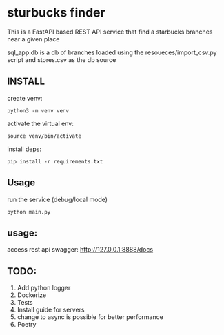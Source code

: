# sturbucks finder

This is a FastAPI based REST API service that find a starbucks branches near a given place

sql_app.db is a db of branches loaded using the resoueces/import_csv.py script and stores.csv as the db source
 

## INSTALL
create venv:
```
python3 -m venv venv
```
activate the virtual env:
```
source venv/bin/activate 
```

install deps: 
```
pip install -r requirements.txt
```

## Usage

run the service (debug/local mode)
```
python main.py
```

## usage: 

access rest api swagger: http://127.0.0.1:8888/docs


## TODO:

1. Add python logger
2. Dockerize
3. Tests
4. Install guide for servers
5. change to async is possible for better performance
6. Poetry

